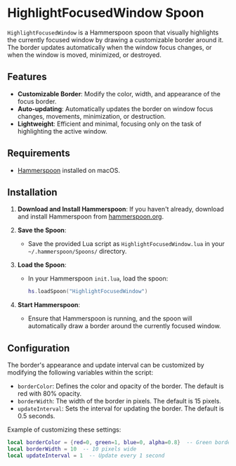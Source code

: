 # HighlightFocusedWindow Spoon

`HighlightFocusedWindow` is a Hammerspoon spoon that visually highlights the currently focused window by drawing a customizable border around it. The border updates automatically when the window focus changes, or when the window is moved, minimized, or destroyed.

## Features

- **Customizable Border**: Modify the color, width, and appearance of the focus border.
- **Auto-updating**: Automatically updates the border on window focus changes, movements, minimization, or destruction.
- **Lightweight**: Efficient and minimal, focusing only on the task of highlighting the active window.

## Requirements

- [Hammerspoon](https://www.hammerspoon.org) installed on macOS.

## Installation

1. **Download and Install Hammerspoon**: If you haven't already, download and install Hammerspoon from [hammerspoon.org](https://www.hammerspoon.org).

2. **Save the Spoon**:
   - Save the provided Lua script as `HighlightFocusedWindow.lua` in your `~/.hammerspoon/Spoons/` directory.

3. **Load the Spoon**:
   - In your Hammerspoon `init.lua`, load the spoon:

     ```lua
     hs.loadSpoon("HighlightFocusedWindow")
     ```

4. **Start Hammerspoon**:
   - Ensure that Hammerspoon is running, and the spoon will automatically draw a border around the currently focused window.

## Configuration

The border's appearance and update interval can be customized by modifying the following variables within the script:

- `borderColor`: Defines the color and opacity of the border. The default is red with 80% opacity.
- `borderWidth`: The width of the border in pixels. The default is 15 pixels.
- `updateInterval`: Sets the interval for updating the border. The default is 0.5 seconds.

Example of customizing these settings:

```lua
local borderColor = {red=0, green=1, blue=0, alpha=0.8}  -- Green border
local borderWidth = 10  -- 10 pixels wide
local updateInterval = 1  -- Update every 1 second

